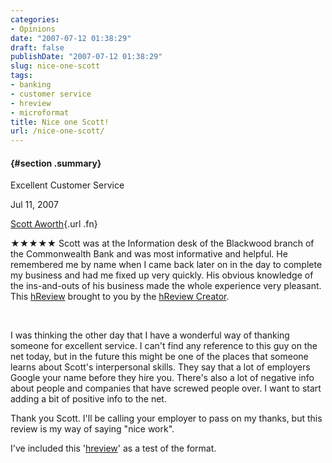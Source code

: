 ```yaml
---
categories:
- Opinions
date: "2007-07-12 01:38:29"
draft: false
publishDate: "2007-07-12 01:38:29"
slug: nice-one-scott
tags:
- banking
- customer service
- hreview
- microformat
title: Nice one Scott!
url: /nice-one-scott/
---
```

<div id="hreview-Excellent-Customer-Service" class="hreview">

####  {#section .summary}

Excellent Customer Service

Jul 11, 2007

<span class="type" style="display: none;">person</span>

<div class="item vcard">

[Scott Aworth](http://www.commbank.com.au){.url .fn}

</div>

<div class="description">

★★★★★ Scott was at the Information desk of the Blackwood branch of the
Commonwealth Bank and was most informative and helpful. He remembered me
by name when I came back later on in the day to complete my business and
had me fixed up very quickly. His obvious knowledge of the ins-and-outs
of his business made the whole experience very pleasant. This
[hReview](http://microformats.org/wiki/hreview) brought to you by the
[hReview Creator](http://microformats.org/code/hreview/creator).

</div>

</div>

 

I was thinking the other day that I have a wonderful way of thanking
someone for excellent service. I can't find any reference to this guy on
the net today, but in the future this might be one of the places that
someone learns about Scott's interpersonal skills. They say that a lot
of employers Google your name before they hire you. There's also a lot
of negative info about people and companies that have screwed people
over. I want to start adding a bit of positive info to the net.

Thank you Scott. I'll be calling your employer to pass on my thanks, but
this review is my way of saying "nice work".

I've included this
'[hreview](http://microformats.org/wiki/hreview "hReview on the Microformats website")'
as a test of the format.